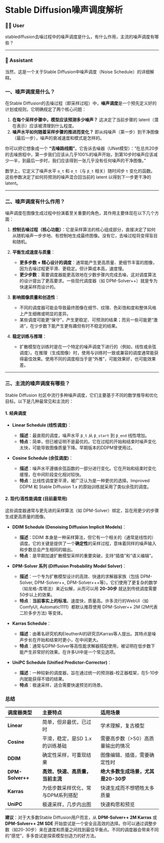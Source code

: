 # Stable Diffusion噪声调度解析

### 🧑‍💻 User

stablediffusion去噪过程中的噪声调度是什么，有什么作用，主流的噪声调度有哪些？

---

### 🤖 Assistant

当然，这是一个关于Stable Diffusion中噪声调度（Noise Schedule）的详细解释。

### 一、噪声调度是什么？

在Stable Diffusion的去噪过程（即采样过程）中，**噪声调度**是一个预先定义好的计划或规则，它明确规定了两个核心问题：

1.  **在每个采样步骤中，模型应该预测多少噪声？** 这决定了当前步骤的 latent（潜在表示）应该被清理到什么程度。
2.  **噪声水平如何随着采样步骤的推进而变化？** 即从纯噪声（第一步）到干净图像（最后一步），噪声的衰减速度和模式是怎样的。

你可以把它想象成一个 **“去噪路线图”**。它告诉去噪器（UNet模型）：“在总共20步的去噪旅程中，第一步我们应该从几乎100%的噪声开始，到第10步时噪声应该减少一半，到最后一步时，我们应该得到一张几乎没有任何噪声的干净图像。”

数学上，它定义了噪声水平 `α_t` 和 `σ_t`（与 `β_t` 相关）随时间步 `t` 变化的函数。这些参数决定了如何将预测的噪声混合回当前的 latent 以得到下一步更干净的 latent。

---

### 二、噪声调度有什么作用？

噪声调度在图像生成过程中扮演着至关重要的角色，其作用主要体现在以下几个方面：

1.  **控制去噪过程（核心功能）**：它是采样算法的核心组成部分，直接决定了如何从随机噪声一步步地、有控制地生成最终图像。没有它，去噪过程将变得盲目和随机。

2.  **平衡生成速度与质量**：
    *   **更多步数 + 精心设计的调度**：通常能产生更高质量、更细节丰富的图像，因为去噪过程更平滑、更稳定。但计算成本高，速度慢。
    *   **更少步数**：需要调度器能更高效地在少数步骤内完成去噪，这对调度算法的设计提出了更高要求。一些现代调度器（如 DPM-Solver++）就是专为快速采样而设计的。

3.  **影响图像质量和创造性**：
    *   不同的调度器可能会导致最终图像在细节、纹理、色彩饱和度和整体风格上产生细微或明显的差异。
    *   某些调度可能更“保守”，产生更稳定、可预测的结果；而另一些可能更“激进”，在少步数下能产生更有趣但有时不稳定的结果。

4.  **稳定训练与推理**：
    *   扩散模型在训练时是在一个特定的噪声调度下进行的（例如，线性或余弦调度）。在推理（生成图像）时，使用与训练时一致或兼容的调度通常能获得最佳效果。使用不同的调度相当于是“外推”，可能效果好，也可能效果差。

---

### 三、主流的噪声调度有哪些？

Stable Diffusion 社区中流行多种噪声调度，它们主要基于不同的数学推导和优化目标。以下是几种最常见和主流的：

#### 1. 经典调度

*   **Linear Schedule (线性调度)**：
    *   **描述**：最直观的调度，噪声水平 `β_t` 从 `β_start` 到 `β_end` 线性增加。
    *   **特点**：简单，但已被证明不是最优的。它在过程的开始和结束时噪声变化太快，可能导致图像质量下降。早期版本的DDPM曾使用过。

*   **Cosine Schedule (余弦调度)**：
    *   **描述**：噪声水平遵循余弦函数的一部分进行变化。它在开始和结束时变化缓慢，在中间阶段变化相对较快。
    *   **特点**：比线性调度更平滑，被广泛认为是一种更优的选择。Improved DDPM 和 Stable Diffusion 1.x 的原始训练就采用了类似余弦的调度。

#### 2. 现代/高性能调度 (目前最常用)

这些调度器通常与更先进的采样算法（如 DPM-Solver）绑定，旨在用更少的步骤生成更高质量的图像。

*   **DDIM Schedule (Denoising Diffusion Implicit Models)**：
    *   **描述**：DDIM 本身是一种采样算法，但它有一个相关的（通常是线性的）调度。它的关键是提供了一个**确定性**的采样过程，意味着同样的噪声输入和步数总会产生相同的输出。
    *   **特点**：是早期加速扩散模型采样的重要突破，支持“插值”和“语义编辑”。

*   **DPM-Solver 系列 (Diffusion Probability Model Solver)**：
    *   **描述**：一个专为扩散模型设计的高效、快速的求解器家族（包括 DPM-Solver, DPM-Solver++, DPM-Solver+++等）。它们使用了更复杂的数学（如龙格-库塔法）来近似解，从而可以用 **20-30步** 就达到传统调度需要50步以上的效果。
    *   **特点**：**当前事实上的标准**。速度快，质量高。许多流行的WebUI（如ComfyUI, Automatic1111）都默认推荐使用 DPM-Solver++ 2M (2M代表二阶多步方法) 等变体。

*   **Karras Schedule**：
    *   **描述**：由著名研究机构EleutherAI的研究员Karras等人提出。其特点是噪声步长在开始和结束时更小，在中间更大。
    *   **特点**：通常与DPM-Solver等高性能求解器搭配使用，被证明在低步数下能产生非常好的效果。在许多UI中是一个常见选项。

*   **UniPC Schedule (Unified Predictor-Corrector)**：
    *   **描述**：一种较新的调度器，旨在通过统一的预测器-校正器框架，在5-10步内就能获得不错的结果。
    *   **特点**：极速采样，适合需要快速预览的场景。

### 总结

| 调度器类型       | 主要特点                                       | 适用场景                           |
| :--------------- | :--------------------------------------------- | :--------------------------------- |
| **Linear**       | 简单，但非最优，已过时                         | 学术理解，复古模型                 |
| **Cosine**       | 平滑，稳定，是SD 1.x的训练基础                  | 需要高步数（>50）高质量输出的情况    |
| **DDIM**         | 确定性采样，可重现结果                         | 图像编辑、插值，需要确定性时       |
| **DPM-Solver++** | **高效、快速、高质量，当前主流**                 | **绝大多数生成场景，尤其是20-30步** |
| **Karras**       | 为低步数采样优化，常与DPM系列搭配              | 快速生成而不想牺牲太多质量         |
| **UniPC**        | 极速采样，几步内出图                           | 快速构思和预览                     |

**建议**：对于大多数Stable Diffusion用户而言，从 **DPM-Solver++ 2M Karras** 或 **DPM-Solver++ 2M SDE** 开始尝试是一个安全且高效的选择。你可以通过调整步数（如20-30步）来在速度和质量之间找到最佳平衡点。不同的调度器会带来不同的“感觉”，多多尝试是探索模型创造力的好方法。